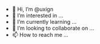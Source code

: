 - 👋 Hi, I’m @uxign
- 👀 I’m interested in ...
- 🌱 I’m currently learning ...
- 💞️ I’m looking to collaborate on ...
- 📫 How to reach me ...

<!---
uxign/uxign is a ✨ special ✨ repository because its `README.md` (this file) appears on your GitHub profile.
You can click the Preview link to take a look at your changes.
--->
